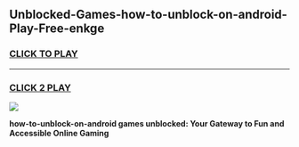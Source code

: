 
## Unblocked-Games-how-to-unblock-on-android-Play-Free-enkge
<h3>
<a href="https://premium76.site?title=how-to-unblock-on-android&ref=23A">CLICK TO PLAY</a></h3>
<hr>

<h3>
<a href="https://premium76.site?title=how-to-unblock-on-android&ref=23A">CLICK 2 PLAY</a>
  
</h3>

<a href="https://premium76.site?title=how-to-unblock-on-android&ref=23A"><img src="https://clearcache.store/games.png"></a>


**how-to-unblock-on-android games unblocked: Your Gateway to Fun and Accessible Online Gaming**
